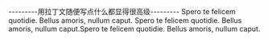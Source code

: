 ---------用拉丁文随便写点什么都显得很高级---------
     Spero te felicem quotidie. Bellus amoris, nullum caput.
Spero te felicem quotidie. Bellus amoris, nullum caput.Spero 
te felicem quotidie. Bellus amoris, nullum caput.	 
